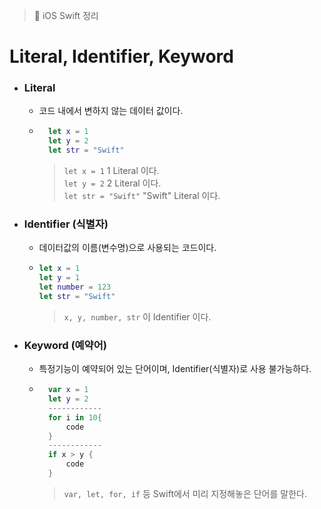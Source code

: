   > 📝 iOS Swift 정리 
    
# Literal, Identifier, Keyword

- ### Literal

    - 코드 내에서 변하지 않는 데이터 값이다.
    - ```swift
        let x = 1
        let y = 2 
        let str = "Swift"
        ```
        > `let x = 1`  1 Literal 이다.<br>
        > `let y = 2`  2 Literal 이다. <br>
        > `let str = "Swift"` "Swift" Literal 이다. <br>


- ### Identifier (식별자) 

    - 데이터값의 이름(변수명)으로 사용되는 코드이다.
    
    -   ```swift
        let x = 1
        let y = 1 
        let number = 123
        let str = "Swift"
        ``` 
        > `x, y, number, str` 이 Identifier 이다. 


- ### Keyword (예약어) 

    - 특정기능이 예약되어 있는 단어이며, Identifier(식별자)로 사용 불가능하다.
    
    - ```swift
        var x = 1
        let y = 2
        ------------
        for i in 10{
            code
        }
        ------------
        if x > y {
            code
        }
        ```
        > `var, let, for, if` 등 Swift에서 미리 지정해놓은 단어를 말한다.
